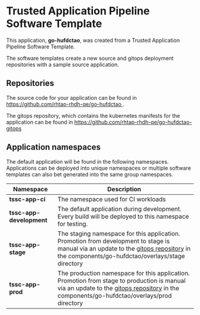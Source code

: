 # Trusted Application Pipeline Software Template

This application, **go-hufdctao**, was created from a Trusted Application Pipeline Software Template.

The software templates create a new source and gitops deployment repositories with a sample source application. 

## Repositories

The source code for your application can be found in [https://github.com/rhtap-rhdh-qe/go-hufdctao ](https://github.com/rhtap-rhdh-qe/go-hufdctao ).
 
The gitops repository, which contains the kubernetes manifests for the application can be found in 
[https://github.com/rhtap-rhdh-qe/go-hufdctao-gitops ](https://github.com/rhtap-rhdh-qe/go-hufdctao-gitops ) 

## Application namespaces 

The default application will be found in the following namespaces. Applications can be deployed into unique namespaces or multiple software templates can also bet generated into the same group namespaces.  

|  Namespace   |  Description   |  
| -------- | -------- |
| **tssc-app-ci** | The namespace used for CI workloads |
| **tssc-app-development** | The default application during development. Every build will be deployed to this namespace for testing. |
| **tssc-app-stage** | The staging namespace for this application. Promotion from development to stage is manual via an update to the [gitops repository](https://github.com/rhtap-rhdh-qe/go-hufdctao-gitops ) in the components/go-hufdctao/overlays/stage directory |
| **tssc-app-prod** | The production namespace for this application. Promotion from stage to production is manual via an update to the [gitops repository](https://github.com/rhtap-rhdh-qe/go-hufdctao-gitops ) in the components/go-hufdctao/overlays/prod directory |